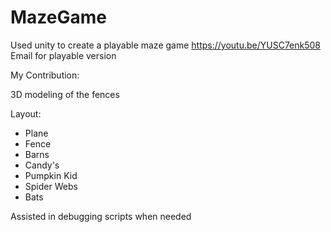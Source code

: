 # MazeGame
Used unity to create a playable maze game
https://youtu.be/YUSC7enk508
Email for playable version

My Contribution: 

3D modeling of the fences

Layout:
- Plane
- Fence
- Barns
- Candy's 
- Pumpkin Kid 
- Spider Webs
- Bats

Assisted in debugging scripts when needed
